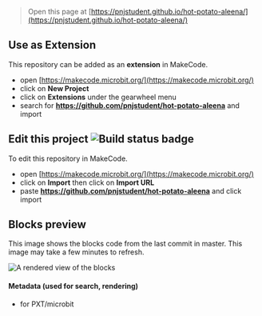 
> Open this page at [https://pnjstudent.github.io/hot-potato-aleena/](https://pnjstudent.github.io/hot-potato-aleena/)

## Use as Extension

This repository can be added as an **extension** in MakeCode.

* open [https://makecode.microbit.org/](https://makecode.microbit.org/)
* click on **New Project**
* click on **Extensions** under the gearwheel menu
* search for **https://github.com/pnjstudent/hot-potato-aleena** and import

## Edit this project ![Build status badge](https://github.com/pnjstudent/hot-potato-aleena/workflows/MakeCode/badge.svg)

To edit this repository in MakeCode.

* open [https://makecode.microbit.org/](https://makecode.microbit.org/)
* click on **Import** then click on **Import URL**
* paste **https://github.com/pnjstudent/hot-potato-aleena** and click import

## Blocks preview

This image shows the blocks code from the last commit in master.
This image may take a few minutes to refresh.

![A rendered view of the blocks](https://github.com/pnjstudent/hot-potato-aleena/raw/master/.github/makecode/blocks.png)

#### Metadata (used for search, rendering)

* for PXT/microbit
<script src="https://makecode.com/gh-pages-embed.js"></script><script>makeCodeRender("{{ site.makecode.home_url }}", "{{ site.github.owner_name }}/{{ site.github.repository_name }}");</script>
